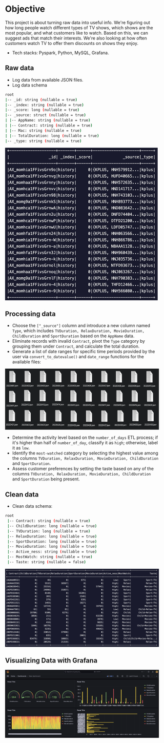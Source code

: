 # **Objective**

This project is about turning raw data into useful info. We're figuring out how long people watch different types of TV shows, which shows are the most popular, and what customers like to watch. Based on this, we can suggest ads that match their interests. We're also looking at how often customers watch TV to offer them discounts on shows they enjoy.

- Tech stacks: Pyspark, Python, MySQL, Grafana.

## **Raw data**

- Log data from available JSON files.
- Log data schema

```sh
root
|-- _id: string (nullable = true)
|-- _index: string (nullable = true)
|-- _score: long (nullable = true)
|-- _source: struct (nullable = true)
| |-- AppName: string (nullable = true)
| |-- Contract: string (nullable = true)
| |-- Mac: string (nullable = true)
| |-- TotalDuration: long (nullable = true)
|-- _type: string (nullable = true)
```

<img src="https://github.com/taoxintuyenbo/travinhese/blob/main/assets/logdata.png?raw=true" alt="Alt text" width="500" height="500">

## **Processing data**

- Choose the `["_source"]` column and introduce a new column named `Type`, which includes `TVDuration, RelaxDuration, MovieDuration, ChildDuration` and `SportDuration` based on the `AppName` data.
- Eliminate records with invalid `Contract`, pivot the `Type` category by grouping them under `Contract`, and calculate the total duration.
- Generate a list of date ranges for specific time periods provided by the user via `convert_to_datevalue()` and `date_range` functions for the available files:

<img src="https://github.com/taoxintuyenbo/travinhese/blob/main/assets/file.png?raw=true" alt="Alt text" width="700" height="200">

- Determine the activity level based on the `number_of_days` ETL process; if it's higher than half of `number_of_day`, classify it as `high`; otherwise, label it as `low`.
- Identify the `most-watched` category by selecting the highest value among the columns `TVDuration, RelaxDuration, MovieDuration, ChildDuration` and `SportDuration`.
- Assess customer preferences by setting the taste based on any of the columns `TVDuration, RelaxDuration, MovieDuration, ChildDuration` and `SportDuration` being present.

## **Clean data**

- Clean data schema:

```sh
root
 |-- Contract: string (nullable = true)
 |-- ChildDuration: long (nullable = true)
 |-- TVDuration: long (nullable = true)
 |-- RelaxDuration: long (nullable = true)
 |-- SportDuration: long (nullable = true)
 |-- MovieDuration: long (nullable = true)
 |-- Active_ness: string (nullable = true)
 |-- MostWatch: string (nullable = true)
 |-- Taste: string (nullable = false)
```

![clean_data](https://github.com/taoxintuyenbo/travinhese/blob/main/assets/cleandata.png?raw=true)

## **Visualizing Data with Grafana**

![visualize_grafana](https://github.com/taoxintuyenbo/travinhese/blob/main/assets/visualizegrafana.png?raw=true)


